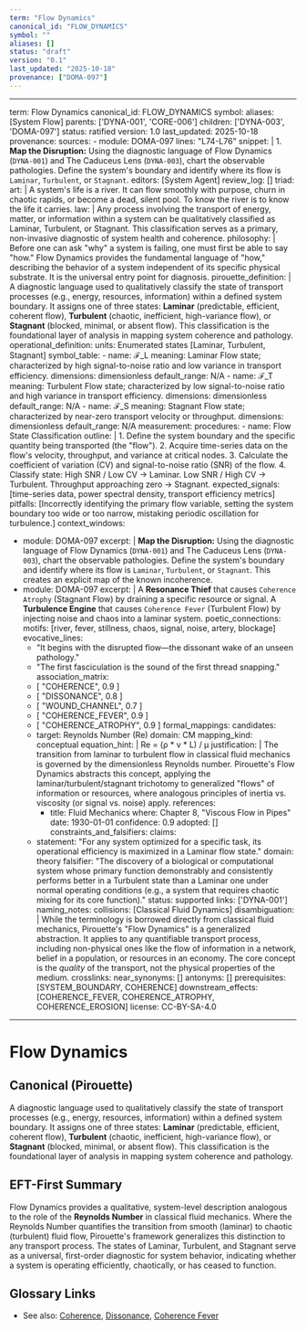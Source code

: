 ```yaml
---
term: "Flow Dynamics"
canonical_id: "FLOW_DYNAMICS"
symbol: ""
aliases: []
status: "draft"
version: "0.1"
last_updated: "2025-10-18"
provenance: ["DOMA-097"]
---
```


---
term: Flow Dynamics
canonical_id: FLOW_DYNAMICS
symbol: 
aliases: [System Flow]
parents: ['DYNA-001', 'CORE-006']
children: ['DYNA-003', 'DOMA-097']
status: ratified
version: 1.0
last_updated: 2025-10-18
provenance:
  sources:
    - module: DOMA-097
      lines: "L74-L76"
      snippet: |
        1.  **Map the Disruption:** Using the diagnostic language of Flow Dynamics (`DYNA-001`) and The Caduceus Lens (`DYNA-003`), chart the observable pathologies. Define the system's boundary and identify where its flow is `Laminar`, `Turbulent`, or `Stagnant`.
  editors: [System Agent]
  review_log: []
triad:
  art: |
    A system's life is a river. It can flow smoothly with purpose, churn in chaotic rapids, or become a dead, silent pool. To know the river is to know the life it carries.
  law: |
    Any process involving the transport of energy, matter, or information within a system can be qualitatively classified as Laminar, Turbulent, or Stagnant. This classification serves as a primary, non-invasive diagnostic of system health and coherence.
  philosophy: |
    Before one can ask "why" a system is failing, one must first be able to say "how." Flow Dynamics provides the fundamental language of "how," describing the behavior of a system independent of its specific physical substrate. It is the universal entry point for diagnosis.
pirouette_definition: |
  A diagnostic language used to qualitatively classify the state of transport processes (e.g., energy, resources, information) within a defined system boundary. It assigns one of three states: **Laminar** (predictable, efficient, coherent flow), **Turbulent** (chaotic, inefficient, high-variance flow), or **Stagnant** (blocked, minimal, or absent flow). This classification is the foundational layer of analysis in mapping system coherence and pathology.
operational_definition:
  units: Enumerated states [Laminar, Turbulent, Stagnant]
  symbol_table:
    - name: ℱ_L
      meaning: Laminar Flow state; characterized by high signal-to-noise ratio and low variance in transport efficiency.
      dimensions: dimensionless
      default_range: N/A
    - name: ℱ_T
      meaning: Turbulent Flow state; characterized by low signal-to-noise ratio and high variance in transport efficiency.
      dimensions: dimensionless
      default_range: N/A
    - name: ℱ_S
      meaning: Stagnant Flow state; characterized by near-zero transport velocity or throughput.
      dimensions: dimensionless
      default_range: N/A
  measurement:
    procedures:
      - name: Flow State Classification
        outline: |
          1.  Define the system boundary and the specific quantity being transported (the "flow").
          2.  Acquire time-series data on the flow's velocity, throughput, and variance at critical nodes.
          3.  Calculate the coefficient of variation (CV) and signal-to-noise ratio (SNR) of the flow.
          4.  Classify state: High SNR / Low CV → Laminar. Low SNR / High CV → Turbulent. Throughput approaching zero → Stagnant.
        expected_signals: [time-series data, power spectral density, transport efficiency metrics]
        pitfalls: [Incorrectly identifying the primary flow variable, setting the system boundary too wide or too narrow, mistaking periodic oscillation for turbulence.]
context_windows:
  - module: DOMA-097
    excerpt: |
      **Map the Disruption:** Using the diagnostic language of Flow Dynamics (`DYNA-001`) and The Caduceus Lens (`DYNA-003`), chart the observable pathologies. Define the system's boundary and identify where its flow is `Laminar`, `Turbulent`, or `Stagnant`. This creates an explicit map of the known incoherence.
  - module: DOMA-097
    excerpt: |
      A **Resonance Thief** that causes `Coherence Atrophy` (Stagnant Flow) by draining a specific resource or signal. A **Turbulence Engine** that causes `Coherence Fever` (Turbulent Flow) by injecting noise and chaos into a laminar system.
poetic_connections:
  motifs: [river, fever, stillness, chaos, signal, noise, artery, blockage]
  evocative_lines:
    - "It begins with the disrupted flow—the dissonant wake of an unseen pathology."
    - "The first fasciculation is the sound of the first thread snapping."
  association_matrix:
    - [ "COHERENCE", 0.9 ]
    - [ "DISSONANCE", 0.8 ]
    - [ "WOUND_CHANNEL", 0.7 ]
    - [ "COHERENCE_FEVER", 0.9 ]
    - [ "COHERENCE_ATROPHY", 0.9 ]
formal_mappings:
  candidates:
    - target: Reynolds Number (Re)
      domain: CM
      mapping_kind: conceptual
      equation_hint: |
        Re = (ρ * v * L) / μ
      justification: |
        The transition from laminar to turbulent flow in classical fluid mechanics is governed by the dimensionless Reynolds number. Pirouette's Flow Dynamics abstracts this concept, applying the laminar/turbulent/stagnant trichotomy to generalized "flows" of information or resources, where analogous principles of inertia vs. viscosity (or signal vs. noise) apply.
      references:
        - title: Fluid Mechanics
          where: Chapter 8, "Viscous Flow in Pipes"
          date: 1930-01-01
      confidence: 0.9
  adopted: []
constraints_and_falsifiers:
  claims:
    - statement: "For any system optimized for a specific task, its operational efficiency is maximized in a Laminar flow state."
      domain: theory
      falsifier: "The discovery of a biological or computational system whose primary function demonstrably and consistently performs better in a Turbulent state than a Laminar one under normal operating conditions (e.g., a system that requires chaotic mixing for its core function)."
      status: supported
      links: ['DYNA-001']
naming_notes:
  collisions: [Classical Fluid Dynamics]
  disambiguation: |
    While the terminology is borrowed directly from classical fluid mechanics, Pirouette's "Flow Dynamics" is a generalized abstraction. It applies to any quantifiable transport process, including non-physical ones like the flow of information in a network, belief in a population, or resources in an economy. The core concept is the *quality* of the transport, not the physical properties of the medium.
crosslinks:
  near_synonyms: []
  antonyms: []
  prerequisites: [SYSTEM_BOUNDARY, COHERENCE]
  downstream_effects: [COHERENCE_FEVER, COHERENCE_ATROPHY, COHERENCE_EROSION]
license: CC-BY-SA-4.0
---

# Flow Dynamics

## Canonical (Pirouette)
A diagnostic language used to qualitatively classify the state of transport processes (e.g., energy, resources, information) within a defined system boundary. It assigns one of three states: **Laminar** (predictable, efficient, coherent flow), **Turbulent** (chaotic, inefficient, high-variance flow), or **Stagnant** (blocked, minimal, or absent flow). This classification is the foundational layer of analysis in mapping system coherence and pathology.

## EFT-First Summary
Flow Dynamics provides a qualitative, system-level description analogous to the role of the **Reynolds Number** in classical fluid mechanics. Where the Reynolds Number quantifies the transition from smooth (laminar) to chaotic (turbulent) fluid flow, Pirouette's framework generalizes this distinction to any transport process. The states of Laminar, Turbulent, and Stagnant serve as a universal, first-order diagnostic for system behavior, indicating whether a system is operating efficiently, chaotically, or has ceased to function.

## Glossary Links
- See also: [Coherence](./coherence.md), [Dissonance](./dissonance.md), [Coherence Fever](./coherence_fever.md)